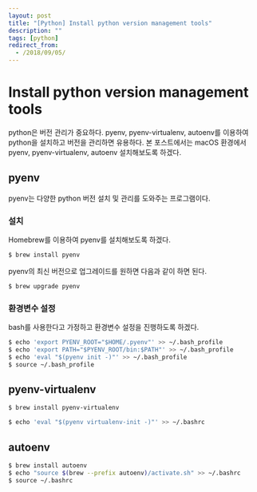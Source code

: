 ```yaml
---
layout: post
title: "[Python] Install python version management tools"
description: ""
tags: [python]
redirect_from:
  - /2018/09/05/
---
```


# Install python version management tools

python은 버전 관리가 중요하다. pyenv, pyenv-virtualenv, autoenv를 이용하여 python을 설치하고 버전을 관리하면 유용하다. 본 포스트에서는 macOS 환경에서 pyenv, pyenv-virtualenv, autoenv 설치해보도록 하겠다.

## pyenv

pyenv는 다양한 python 버전 설치 및 관리를 도와주는 프로그램이다.

### 설치

Homebrew를 이용하여 pyenv를 설치해보도록 하겠다.

```sh
$ brew install pyenv
```

pyenv의 최신 버전으로 업그레이드를 원하면 다음과 같이 하면 된다.

```sh
$ brew upgrade pyenv
```

### 환경변수 설정

bash를 사용한다고 가정하고 환경변수 설정을 진행하도록 하겠다.

```sh
$ echo 'export PYENV_ROOT="$HOME/.pyenv"' >> ~/.bash_profile
$ echo 'export PATH="$PYENV_ROOT/bin:$PATH"' >> ~/.bash_profile
$ echo 'eval "$(pyenv init -)"' >> ~/.bash_profile
$ source ~/.bash_profile
```

## pyenv-virtualenv

```sh
$ brew install pyenv-virtualenv
```

```sh
$ echo 'eval "$(pyenv virtualenv-init -)"' >> ~/.bashrc
```


## autoenv

```sh
$ brew install autoenv
$ echo "source $(brew --prefix autoenv)/activate.sh" >> ~/.bashrc
$ source ~/.bashrc
```
